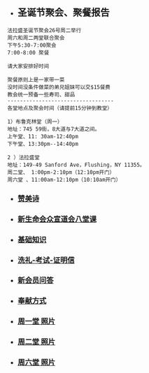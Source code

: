
* ## 圣诞节聚会、聚餐报告

```
法拉盛圣诞节聚会26号周二举行
周六和周二两堂联合聚会
下午5:30-7:00聚会
7:00-8:00 聚餐

请大家安排好时间

聚餐原则上是一家带一菜
没时间没条件做菜的弟兄姐妹可以交$15餐费
教会统一预备一些寿司、甜品
----------------------------------
各堂地点及聚会时间（请提前15分钟到教堂）

1）布鲁克林堂（周一）
地址：745 59街，8大道与7大道之间。
上午堂、11: 30am-12:40pm
下午堂、13:30pm--14:40pm

2 ）法拉盛堂
地址：149-49 Sanford Ave，Flushing，NY 11355。
周二堂、 1:00pm-2:10pm（12:10pm开门）
周六堂 、11:00am-12:10pm（10:10am开门）
```

* ### [赞美诗](/_posts/2023-12-12-赞美诗.md)
* ### [新生命会众宣道会八堂课](/_posts/2023-12-13-新生命会众宣道会八堂课.md)
* ### [基础知识](/_posts/2023-12-13-基础知识.md)
* ### [洗礼-考试-证明信](/_posts/2023-12-13-洗礼-考试-证明信.md)
* ### [新会员问答](/_posts/2023-12-13-新会员问答.md)
* ### [奉献方式](/_posts/2023-12-13-奉献方式.md)
* ### [周一堂 照片](/_posts/2023-12-13-照片1.md)
* ### [周二堂 照片](/_posts/2023-12-13-照片2.md)
* ### [周六堂 照片](/_posts/2023-12-13-照片6.md)
